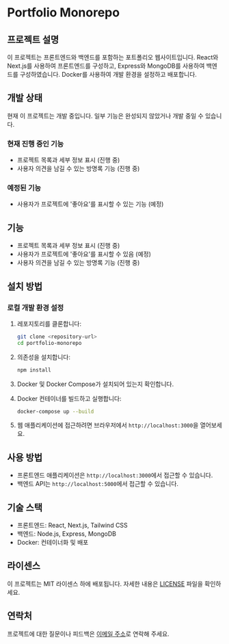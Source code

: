 # Portfolio Monorepo

## 프로젝트 설명

이 프로젝트는 프론트엔드와 백엔드를 포함하는 포트폴리오 웹사이트입니다. React와 Next.js를 사용하여 프론트엔드를 구성하고, Express와 MongoDB를 사용하여 백엔드를 구성하였습니다. Docker를 사용하여 개발 환경을 설정하고 배포합니다.

## 개발 상태

현재 이 프로젝트는 개발 중입니다. 일부 기능은 완성되지 않았거나 개발 중일 수 있습니다.

### 현재 진행 중인 기능

- 프로젝트 목록과 세부 정보 표시 (진행 중)
- 사용자 의견을 남길 수 있는 방명록 기능 (진행 중)

### 예정된 기능

- 사용자가 프로젝트에 '좋아요'를 표시할 수 있는 기능 (예정)

## 기능

- 프로젝트 목록과 세부 정보 표시 (진행 중)
- 사용자가 프로젝트에 '좋아요'를 표시할 수 있음 (예정)
- 사용자 의견을 남길 수 있는 방명록 기능 (진행 중)

## 설치 방법

### 로컬 개발 환경 설정

1. 레포지토리를 클론합니다:

   ```bash
   git clone <repository-url>
   cd portfolio-monorepo
   ```

2. 의존성을 설치합니다:

   ```bash
   npm install
   ```

3. Docker 및 Docker Compose가 설치되어 있는지 확인합니다.

4. Docker 컨테이너를 빌드하고 실행합니다:

   ```bash
   docker-compose up --build
   ```

5. 웹 애플리케이션에 접근하려면 브라우저에서 `http://localhost:3000`을 열어보세요.

## 사용 방법

- 프론트엔드 애플리케이션은 `http://localhost:3000`에서 접근할 수 있습니다.
- 백엔드 API는 `http://localhost:5000`에서 접근할 수 있습니다.

## 기술 스택

- 프론트엔드: React, Next.js, Tailwind CSS
- 백엔드: Node.js, Express, MongoDB
- Docker: 컨테이너화 및 배포

## 라이센스

이 프로젝트는 MIT 라이센스 하에 배포됩니다. 자세한 내용은 [LICENSE](LICENSE) 파일을 확인하세요.

## 연락처

프로젝트에 대한 질문이나 피드백은 [이메일 주소](dltk456@naver.com)로 연락해 주세요.
